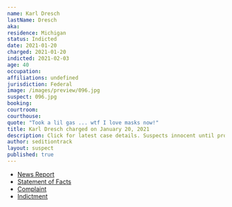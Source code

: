 ```yaml
---
name: Karl Dresch
lastName: Dresch
aka:
residence: Michigan
status: Indicted
date: 2021-01-20
charged: 2021-01-20
indicted: 2021-02-03
age: 40
occupation:
affiliations: undefined
jurisdiction: Federal
image: /images/preview/096.jpg
suspect: 096.jpg
booking:
courtroom:
courthouse:
quote: "Took a lil gas ... wtf I love masks now!"
title: Karl Dresch charged on January 20, 2021
description: Click for latest case details. Suspects innocent until proven guilty.
author: seditiontrack
layout: suspect
published: true
---
```

- [News Report](https://www.detroitnews.com/story/news/local/michigan/2021/01/19/feds-arrest-michigan-man-capitol-mob-riots-insurrection/4224979001/)
- [Statement of Facts](https://www.justice.gov/opa/page/file/1357311/download)
- [Complaint](https://www.justice.gov/opa/page/file/1357306/download)
- [Indictment](https://extremism.gwu.edu/sites/g/files/zaxdzs2191/f/Karl%20Dresch%20Indictment.pdf)
